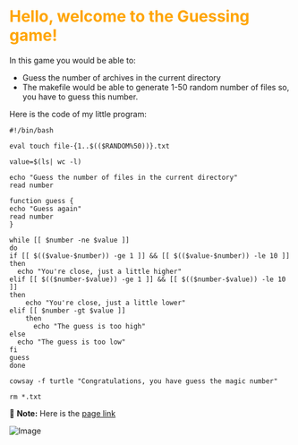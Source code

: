 # <font color="orange">Hello, welcome to the Guessing game!</font>

In this game you would be able to:

- Guess the number of archives in the current directory
- The makefile would be able to generate 1-50 random number of files so, you  have to guess this number. 

Here is the code of my little program: 

```
#!/bin/bash

eval touch file-{1..$(($RANDOM%50))}.txt

value=$(ls| wc -l)

echo "Guess the number of files in the current directory"
read number

function guess {
echo "Guess again"
read number
}

while [[ $number -ne $value ]]
do
if [[ $(($value-$number)) -ge 1 ]] && [[ $(($value-$number)) -le 10 ]]
then
  echo "You're close, just a little higher"
elif [[ $(($number-$value)) -ge 1 ]] && [[ $(($number-$value)) -le 10 ]]
then
    echo "You're close, just a little lower"
elif [[ $number -gt $value ]]
    then
      echo "The guess is too high"
else
  echo "The guess is too low"
fi
guess
done

cowsay -f turtle "Congratulations, you have guess the magic number"

rm *.txt

```

:memo: **Note:**  Here is the [page link](https://www.wikipedia.org/)

![Image](https://eresmama.com/wp-content/uploads/2017/03/AD183D1.jpg)


